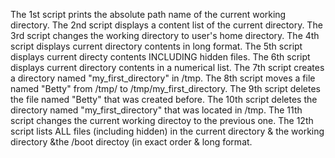 The 1st script prints the absolute path name of the current working directory.
The 2nd script displays a content list of the current directory.
The 3rd script changes the working directory to user's home directory.
The 4th script displays current directory contents in long format.
The 5th script displays current directy contents INCLUDING hidden files.
The 6th script displays current directory contents in a numerical list.
The 7th script creates a directory named "my_first_directory" in /tmp.
The 8th script moves a file named "Betty" from /tmp/ to /tmp/my_first_directory.
The 9th script deletes the file named "Betty" that was created before.
The 10th script deletes the directory named "my_first_directory" that was located in /tmp.
The 11th script changes the current working directoy to the previous one.
The 12th script lists ALL files (including hidden) in the current directory & the working directory &the /boot directoy (in exact order & long format.

